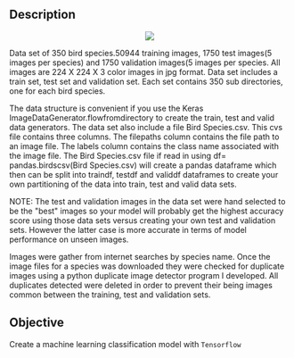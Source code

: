 
## Description

 <p align="center">
  <img src="https://storage.googleapis.com/kaggle-media/competitions/Birdsong/Bewick's%20Wren%20%C2%A9%20Derek%20Hameister%20_%20Macaulay%20Library%20at%20the%20Cornell%20Lab%20of%20Ornithology%20ML214764391.png">
</p>


Data set of 350 bird species.50944 training images, 1750 test images(5 images per species) and 1750 validation images(5 images per species.
All images are 224 X 224 X 3 color images in jpg format. Data set includes a train set, test set and validation set. Each set contains 350 sub directories, one for each bird species. 

The data structure is convenient if you use the Keras ImageDataGenerator.flowfromdirectory to create the train, test and valid data generators. The data set also include a file Bird Species.csv. This cvs file contains three columns. The filepaths column contains the file path to an image file. The labels column contains the class name associated with the image file. The Bird Species.csv file if read in using df= pandas.birdscsv(Bird Species.csv) will create a pandas dataframe which then can be split into traindf, testdf and validdf dataframes to create your own partitioning of the data into train, test and valid data sets.

NOTE: The test and validation images in the data set were hand selected to be the "best" images so your model will probably get the highest accuracy score using those data sets versus creating your own test and validation sets. However the latter case is more accurate in terms of model performance on unseen images.

Images were gather from internet searches by species name. Once the image files for a species was downloaded they were checked for duplicate images using a python duplicate image detector program I developed. All duplicates detected were deleted in order to prevent their being images common between the training, test and validation sets.

## Objective

Create a machine learning classification model with `Tensorflow`
